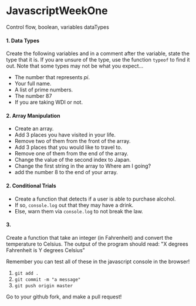 # JavascriptWeekOne
Control flow, boolean, variables dataTypes

#### 1. Data Types

Create the following variables and in a comment after the variable, state the type that it is. If you are unsure of the type, use the function `typeof` to find it out. Note that some types may not be what you expect...

* The number that represents *pi*.
* Your full name.
* A list of prime numbers.
* The number 87
* If you are taking WDI or not.

#### 2. Array Manipulation

* Create an array.
* Add 3 places you have visited in your life.
* Remove two of them from the front of the array.
* Add 3 places that you would like to travel to.
* Remove one of them from the end of the array.
* Change the value of the second index to Japan.
* Change the first string in the array to Where am I going?
* add the number 8 to the end of your array.


#### 2. Conditional Trials

* Create a function that detects if a user is able to purchase alcohol.
* If so, `console.log` out that they may have a drink.
* Else, warn them via `console.log` to not break the law.

#### 3.

Create a function that take an integer (in Fahrenheit) and convert the temperature to Celsius.
The output of the program should read: "X degrees Fahrenheit is Y degrees Celsius"

Remember you can test all of these in the javascript console in the browser!

1.  `git add .`
2.  `git commit -m "a message"`
3.  `git push origin master`

Go to your github fork, and make a pull request!

